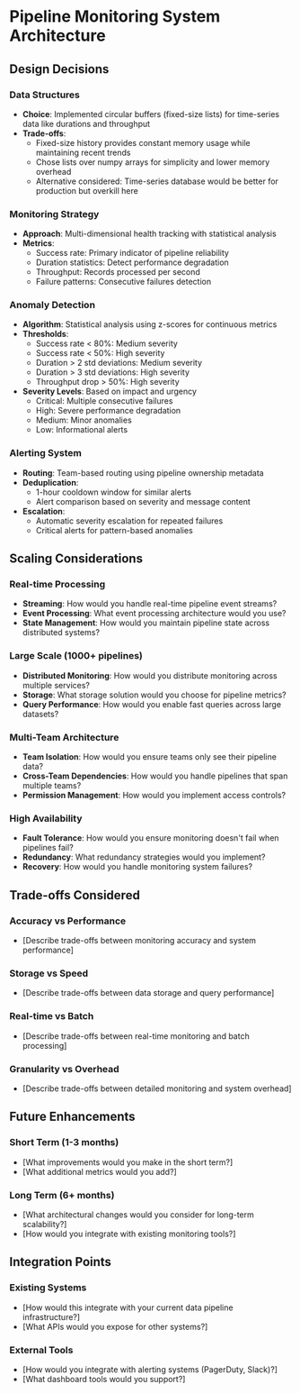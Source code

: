 # Pipeline Monitoring System Architecture

## Design Decisions

### Data Structures
- **Choice**: Implemented circular buffers (fixed-size lists) for time-series data like durations and throughput
- **Trade-offs**: 
  - Fixed-size history provides constant memory usage while maintaining recent trends
  - Chose lists over numpy arrays for simplicity and lower memory overhead
  - Alternative considered: Time-series database would be better for production but overkill here

### Monitoring Strategy
- **Approach**: Multi-dimensional health tracking with statistical analysis
- **Metrics**: 
  - Success rate: Primary indicator of pipeline reliability
  - Duration statistics: Detect performance degradation
  - Throughput: Records processed per second
  - Failure patterns: Consecutive failures detection

### Anomaly Detection
- **Algorithm**: Statistical analysis using z-scores for continuous metrics
- **Thresholds**: 
  - Success rate < 80%: Medium severity
  - Success rate < 50%: High severity
  - Duration > 2 std deviations: Medium severity
  - Duration > 3 std deviations: High severity
  - Throughput drop > 50%: High severity
- **Severity Levels**: Based on impact and urgency
  - Critical: Multiple consecutive failures
  - High: Severe performance degradation
  - Medium: Minor anomalies
  - Low: Informational alerts

### Alerting System
- **Routing**: Team-based routing using pipeline ownership metadata
- **Deduplication**: 
  - 1-hour cooldown window for similar alerts
  - Alert comparison based on severity and message content
- **Escalation**: 
  - Automatic severity escalation for repeated failures
  - Critical alerts for pattern-based anomalies

## Scaling Considerations

### Real-time Processing
- **Streaming**: How would you handle real-time pipeline event streams?
- **Event Processing**: What event processing architecture would you use?
- **State Management**: How would you maintain pipeline state across distributed systems?

### Large Scale (1000+ pipelines)
- **Distributed Monitoring**: How would you distribute monitoring across multiple services?
- **Storage**: What storage solution would you choose for pipeline metrics?
- **Query Performance**: How would you enable fast queries across large datasets?

### Multi-Team Architecture
- **Team Isolation**: How would you ensure teams only see their pipeline data?
- **Cross-Team Dependencies**: How would you handle pipelines that span multiple teams?
- **Permission Management**: How would you implement access controls?

### High Availability
- **Fault Tolerance**: How would you ensure monitoring doesn't fail when pipelines fail?
- **Redundancy**: What redundancy strategies would you implement?
- **Recovery**: How would you handle monitoring system failures?

## Trade-offs Considered

### Accuracy vs Performance
- [Describe trade-offs between monitoring accuracy and system performance]

### Storage vs Speed
- [Describe trade-offs between data storage and query performance]

### Real-time vs Batch
- [Describe trade-offs between real-time monitoring and batch processing]

### Granularity vs Overhead
- [Describe trade-offs between detailed monitoring and system overhead]

## Future Enhancements

### Short Term (1-3 months)
- [What improvements would you make in the short term?]
- [What additional metrics would you add?]

### Long Term (6+ months)
- [What architectural changes would you consider for long-term scalability?]
- [How would you integrate with existing monitoring tools?]

## Integration Points

### Existing Systems
- [How would this integrate with your current data pipeline infrastructure?]
- [What APIs would you expose for other systems?]

### External Tools
- [How would you integrate with alerting systems (PagerDuty, Slack)?]
- [What dashboard tools would you support?]